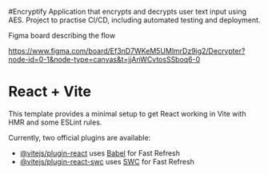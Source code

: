 #Encryptify
Application that encrypts and decrypts user text input using AES. Project to practise CI/CD, including automated testing and deployment.

Figma board describing the flow

https://www.figma.com/board/Ef3nD7WKeM5UMlmrDz9ig2/Decrypter?node-id=0-1&node-type=canvas&t=jjAnWCvtosSSboq6-0

# React + Vite

This template provides a minimal setup to get React working in Vite with HMR and some ESLint rules.

Currently, two official plugins are available:

- [@vitejs/plugin-react](https://github.com/vitejs/vite-plugin-react/blob/main/packages/plugin-react/README.md) uses [Babel](https://babeljs.io/) for Fast Refresh
- [@vitejs/plugin-react-swc](https://github.com/vitejs/vite-plugin-react-swc) uses [SWC](https://swc.rs/) for Fast Refresh
